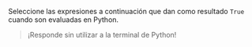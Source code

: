 Seleccione las expresiones a continuación que dan como resultado `True` cuando son evaluadas en Python.

> ¡Responde sin utilizar a la terminal de Python!